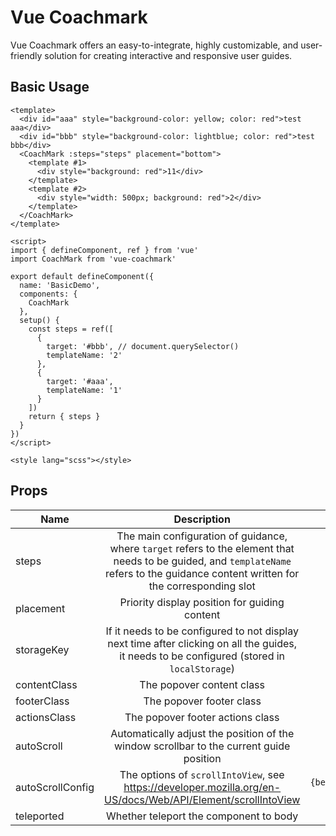 <script setup>
import Basic from './demos/basic.vue'

</script>

# Vue Coachmark

Vue Coachmark offers an easy-to-integrate, highly customizable, and user-friendly solution for creating interactive and responsive user guides.

## Basic Usage

<Basic />

```vue
<template>
  <div id="aaa" style="background-color: yellow; color: red">test aaa</div>
  <div id="bbb" style="background-color: lightblue; color: red">test bbb</div>
  <CoachMark :steps="steps" placement="bottom">
    <template #1>
      <div style="background: red">11</div>
    </template>
    <template #2>
      <div style="width: 500px; background: red">2</div>
    </template>
  </CoachMark>
</template>

<script>
import { defineComponent, ref } from 'vue'
import CoachMark from 'vue-coachmark'

export default defineComponent({
  name: 'BasicDemo',
  components: {
    CoachMark
  },
  setup() {
    const steps = ref([
      {
        target: '#bbb', // document.querySelector()
        templateName: '2'
      },
      {
        target: '#aaa',
        templateName: '1'
      }
    ])
    return { steps }
  }
})
</script>

<style lang="scss"></style>
```

## Props

| Name             |                                                                                      Description                                                                                       |                               Default | Type                    |
| ---------------- | :------------------------------------------------------------------------------------------------------------------------------------------------------------------------------------: | ------------------------------------: | ----------------------- |
| steps            | The main configuration of guidance, where `target` refers to the element that needs to be guided, and `templateName` refers to the guidance content written for the corresponding slot |                                     - | `Array<Step>`           |
| placement        |                                                                     Priority display position for guiding content                                                                      |                              `bottom` | `Placement`             |
| storageKey       |                      If it needs to be configured to not display next time after clicking on all the guides, it needs to be configured (stored in `localStorage`)                      |                                     - | `string`                |
| contentClass     |                                                                               The popover content class                                                                                |                                     - | `string`                |
| footerClass      |                                                                                The popover footer class                                                                                |                                     - | `string`                |
| actionsClass     |                                                                            The popover footer actions class                                                                            |                                     - | `string`                |
| autoScroll       |                                                Automatically adjust the position of the window scrollbar to the current guide position                                                 |                                `true` | `boolean`               |
| autoScrollConfig |                                      The options of `scrollIntoView`, see https://developer.mozilla.org/en-US/docs/Web/API/Element/scrollIntoView                                      | `{behavior:'smooth', block:'center'}` | `ScrollIntoViewOptions` |
| teleported       |                                                                         Whether teleport the component to body                                                                         |                               `false` | `boolean`               |
